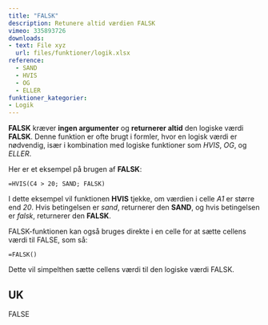 ```yaml
---
title: "FALSK"
description: Retunere altid værdien FALSK
vimeo: 335893726
downloads: 
- text: File xyz
  url: files/funktioner/logik.xlsx
reference: 
  - SAND
  - HVIS
  - OG
  - ELLER
funktioner_kategorier:
- Logik
---
```


**FALSK** kræver **ingen argumenter** og **returnerer altid** den logiske værdi **FALSK**. Denne funktion er ofte brugt i formler, hvor en logisk værdi er nødvendig, især i kombination med logiske funktioner som *HVIS*, *OG*, og *ELLER*.

<!--more-->

Her er et eksempel på brugen af **FALSK**:

    =HVIS(C4 > 20; SAND; FALSK)

I dette eksempel vil funktionen **HVIS** tjekke, om værdien i celle *A1* er større end *20*. Hvis betingelsen er *sand*, returnerer den **SAND**, og hvis betingelsen er *falsk*, returnerer den **FALSK**.

FALSK-funktionen kan også bruges direkte i en celle for at sætte cellens værdi til FALSE, som så:

    =FALSK()

Dette vil simpelthen sætte cellens værdi til den logiske værdi FALSK.

## UK
FALSE